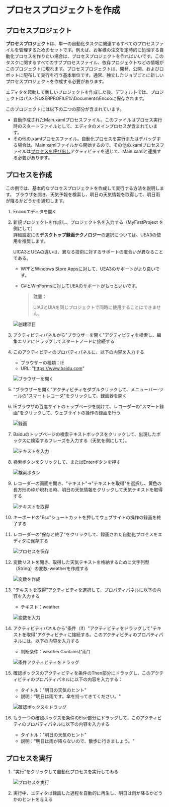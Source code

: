 # プロセスプロジェクトを作成

## プロセスプロジェクト

**プロセスプロジェクト**は、単一の自動化タスクに関連するすべてのプロセスファイルを管理するためのセットです。例えば、お客様の注文を定時的に処理する自動化プロセスを作りたい場合は、プロセスプロジェクトを作ればいいです。このタスクに関するすべてのサブプロセスファイル、依存プロジェクトなどの情報がこのプロジェクトに現れます。プロセスプロジェクトは、開発、公開、およびロボットに配布して実行を行う基本単位です。通常、独立したジョブごとに新しいプロセスプロジェクトを作成する必要があります。

エディタを起動して新しいプロジェクトを作成した後、デフォルトでは、プロジェクトはパス-%USERPROFILE%\Documents\Encooに保存されます。

このプロジェクトには以下の二つの部分が含まれています。

- 自動作成されたMain.xamlプロセスファイル。このファイルはプロセス実行時のスタートファイルとして、エディタのメインプロセスが含まれています。
- その他の.xamlプロセスファイル。自動化プロセスを実行またはデバッグする場合は、Main.xamlファイルから開始するので、その他の.xamlプロセスファイルは[プロセスを呼び出し](../../Activities/WorkflowControl/InvokeWorkflow.md?_v=v2020.4)アクティビティを通じて、Main.xamlと連携する必要があります。

## プロセスを作成

この例では、基本的なプロセスプロジェクトを作成して実行する方法を説明します。 ブラウザを開き、天気予報を検索し、明日の天気情報を取得して、明日雨が降るかどうかを通知します。

1. Encooエディタを開く
2. 新規プロジェクトを作成し、プロジェクト名を入力する（MyFirstProject を例にして）</br>
   詳細設定にの**デスクトップ録画テクノロジー**の選択については、UEA3の使用を推奨します。

    UICA3とUEAの違いは、異なる技術に対するサポートの度合いが異なることである。</br>
      - WPFとWindows Store Appsに対して、UEA3のサポートがより良いです。
      - C#とWinFormsに対してUEAのサポートがもっといいです。

        > **注意：**
        >
        >UIA3とUIAを同じプロジェクトで同時に使用することはできません。

    ![创建项目](https://docimages.blob.core.chinacloudapi.cn/images/Studio/typeOfWorkflow/myfirstproject20201019.png)

3. アクティビティパネルから"ブラウザーを開く"アクティビティを検索し、編集エリアにドラッグしてスタートノードに接続する
4. このアクティビティのプロパティパネルに、以下の内容を入力する
    - ブラウザーの種類：IE
    - URL: "https://www.baidu.com"

    ![ブラウザーを開く](https://docimages.blob.core.chinacloudapi.cn/images/Studio/automationProject/createProject/intoOpenBrowser.PNG)

5. "ブラウザーを開く"アクティビティをダブルクリックして、メニューバー-ツールの"スマートレコーダ"をクリックして、録画器を開く
6. IEブラウザの百度サイトのトップページを開けて、レコーダーの"スマート録画"をクリックして、ウェブサイトの操作の録画を行う

    ![録画](https://docimages.blob.core.chinacloudapi.cn/images/Studio/automationProject/createProject/baidu.PNG)

7. Baiduのトップページの検索テキストボックスをクリックして、出現したボックスに検索するフレーズを入力する（天気を例にして）。

    ![テキストを入力](https://docimages.blob.core.chinacloudapi.cn/images/Studio/automationProject/createProject/inputTianqi.PNG)

8. 検索ボタンをクリックして、またはEnterボタンを押す

    ![検索ボタン](https://docimages.blob.core.chinacloudapi.cn/images/Studio/automationProject/createProject/clickBaidu.png)

9. レコーダーの画面を開き、"テキスト"->"テキストを取得"を選択し、黄色の長方形の枠が現れる時、明日の天気情報をクリックして天気テキストを取得する

    ![テキストを取得](https://docimages.blob.core.chinacloudapi.cn/images/Studio/automationProject/createProject/getText.png)

10. キーボードの"Esc"ショートカットを押してウェブサイトの操作の録画を終了する
11. レコーダーの"保存と終了"をクリックして、録画された自動化プロセスをエディタに保存する

    ![プロセスを保存](https://docimages.blob.core.chinacloudapi.cn/images/Studio/automationProject/createProject/saveExit.PNG)

12. 変数リストを開き、取得した天気テキストを格納するために文字列型（String）の変数-weatherを作成する

    ![変数を作成](https://docimages.blob.core.chinacloudapi.cn/images/Studio/automationProject/createProject/createVariable.PNG)

13. "テキストを取得"アクティビティを選択して、プロパティパネルに以下の内容を入力する
    - テキスト：weather

    ![変数を入力](https://docimages.blob.core.chinacloudapi.cn/images/Studio/automationProject/createProject/inputWeather.PNG)

14. アクティビティパネルから"条件（If）"アクティビティをドラッグして"テキストを取得"アクティビティに接続する。このアクティビティのプロパティパネルには、以下の内容を入力する
    - 判断条件：weather.Contains(“雨”)

    ![条件アクティビティをドラッグ](https://docimages.blob.core.chinacloudapi.cn/images/Studio/automationProject/createProject/intoIf.PNG)

15. 確認ボックスのアクティビティを条件のThen部分にドラッグし、このアクティビティのプロパティパネルに以下の内容を入力する：
    - タイトル："明日の天気のヒント"
    - 説明："明日は雨です。傘を持ってきてください。"

    ![確認ボックスをドラッグ](https://docimages.blob.core.chinacloudapi.cn/images/Studio/automationProject/createProject/intoInput.PNG)

16. もう一つの確認ボックスを条件のElse部分にドラッグして、このアクティビティのプロパティパネルに以下の内容を入力する
    - タイトル："明日の天気のヒント"
    - 説明："明日は雨が降らないので、散歩に行きましょう。"


## プロセスを実行
1. "実行"をクリックして自動化プロセスを実行してみる

    ![プロセスを実行](https://docimages.blob.core.chinacloudapi.cn/images/Studio/automationProject/createProject/runflow20201019.png)

2. 実行中、エディタは録画した過程を自動的に再生し、明日は雨が降るかどうかのヒントを与える

    <!-- ![运行结果](https://docimages.blob.core.chinacloudapi.cn/images/Studio/automationProject/createProject/result.png) -->
